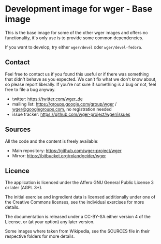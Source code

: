 Development image for wger - Base image
===================================================
This is the base image for some of the other wger images and offers no
functionality, it's only use is to provide some common dependencies.

If you want to develop, try either ``wger/devel`` oder ``wger/devel-fedora``.


Contact
-------

Feel free to contact us if you found this useful or if there was something that
didn't behave as you expected. We can't fix what we don't know about, so please
report liberally. If you're not sure if something is a bug or not, feel free to
file a bug anyway.

* twitter: <https://twitter.com/wger_de>
* mailing list: <https://groups.google.com/group/wger> / wger@googlegroups.com, no registration needed
* issue tracker: <https://github.com/wger-project/wger/issues>

Sources
-------

All the code and the content is freely available:

* Main repository: <https://github.com/wger-project/wger>
* Mirror: <https://bitbucket.org/rolandgeider/wger>

Licence
-------

The application is licenced under the Affero GNU General Public License 3 or
later (AGPL 3+).

The initial exercise and ingredient data is licensed additionally under one of
the Creative Commons licenses, see the individual exercises for more details.

The documentation is released under a CC-BY-SA either version 4 of the License,
or (at your option) any later version.

Some images where taken from Wikipedia, see the SOURCES file in their respective
folders for more details.
